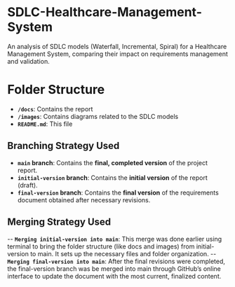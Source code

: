 # SDLC-Healthcare-Management-System
An analysis of SDLC models (Waterfall, Incremental, Spiral) for a Healthcare Management System, comparing their impact on requirements management and validation.
# Folder Structure
- **`/docs`**: Contains the report
- **`/images`**: Contains diagrams related to the SDLC models
- **`README.md`**: This file
## Branching Strategy Used
- **`main` branch**: Contains the **final, completed version** of the project report. 
- **`initial-version` branch**: Contains the **initial version** of the report (draft). 
- **`final-version` branch**: Contains the **final version** of the requirements document obtained after necessary revisions.
## Merging Strategy Used
-- **`Merging initial-version into main`**: This merge was done earlier using terminal to bring the folder structure (like docs and images) from initial-version to main. It sets up the necessary files and folder organization.
-- **`Merging final-version into main`**: After the final revisions were completed, the final-version branch was be merged into main through GitHub’s online interface to update the document with the most current, finalized content.
